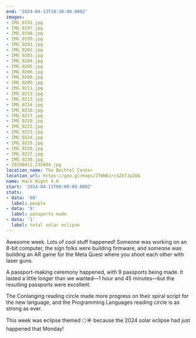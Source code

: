 ```yaml
---
end: '2024-04-13T10:30:00.000Z'
images:
- IMG_0191.jpg
- IMG_0197.jpg
- IMG_0198.jpg
- IMG_0199.jpg
- IMG_0201.jpg
- IMG_0202.jpg
- IMG_0203.jpg
- IMG_0204.jpg
- IMG_0205.jpg
- IMG_0206.jpg
- IMG_0208.jpg
- IMG_0209.jpg
- IMG_0211.jpg
- IMG_0212.jpg
- IMG_0213.jpg
- IMG_0214.jpg
- IMG_0216.jpg
- IMG_0217.jpg
- IMG_0220.jpg
- IMG_0222.jpg
- IMG_0223.jpg
- IMG_0224.jpg
- IMG_0225.jpg
- IMG_0226.jpg
- IMG_0227.jpg
- IMG_0230.jpg
- 20240412_235804.jpg
location_name: The Bechtel Center
location_url: https://goo.gl/maps/ZTWH61rc5ZkTJp2QA
name: Hack Night 4.6
start: '2024-04-13T00:00:00.000Z'
stats:
- data: '60'
  label: people
- data: '9'
  label: passports made
- data: '1'
  label: total solar eclipse
---
```


Awesome week. Lots of cool stuff happened! Someone was working on an 8-bit computer, the sign folks were building firmware, and someone was building an AR game for the Meta Quest where you shoot each other with laser guns.

A passport-making ceremony happened, with 9 passports being made. It lasted a little longer than we wanted—1 hour and 45 minutes—but the resulting passports were excellent.

The Conlanging reading circle made more progress on their spiral script for the new language, and the Programming Languages reading circle is as strong as ever.

This week was eclipse themed 🌕☀️ because the 2024 solar eclipse had just happened that Monday!
